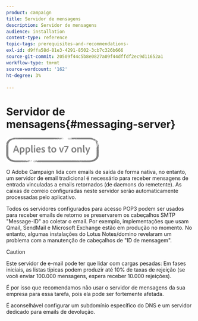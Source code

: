 ```yaml
---
product: campaign
title: Servidor de mensagens
description: Servidor de mensagens
audience: installation
content-type: reference
topic-tags: prerequisites-and-recommendations-
exl-id: d9ffa58d-81e3-4291-8502-3cb7c326b666
source-git-commit: 20509f44c5b8e0827a09f44dffdf2ec9d11652a1
workflow-type: tm+mt
source-wordcount: '162'
ht-degree: 3%

---
```


# Servidor de mensagens{#messaging-server}

![](../../assets/v7-only.svg)

O Adobe Campaign lida com emails de saída de forma nativa, no entanto, um servidor de email tradicional é necessário para receber mensagens de entrada vinculadas a emails retornados (de daemons do remetente). As caixas de correio configuradas neste servidor serão automaticamente processadas pelo aplicativo.

Todos os servidores configurados para acesso POP3 podem ser usados para receber emails de retorno se preservarem os cabeçalhos SMTP &quot;Message-ID&quot; ao coletar o email. Por exemplo, implementações que usam Qmail, SendMail e Microsoft Exchange estão em produção no momento. No entanto, algumas instalações do Lotus Notes/domino revelaram um problema com a manutenção de cabeçalhos de &quot;ID de mensagem&quot;.

>[!CAUTION]
>
>Este servidor de e-mail pode ter que lidar com cargas pesadas: Em fases iniciais, as listas típicas podem produzir até 10% de taxas de rejeição (se você enviar 100.000 mensagens, espera receber 10.000 rejeições).
>
>É por isso que recomendamos não usar o servidor de mensagens da sua empresa para essa tarefa, pois ela pode ser fortemente afetada.
>
>É aconselhável configurar um subdomínio específico do DNS e um servidor dedicado para emails de devolução.
